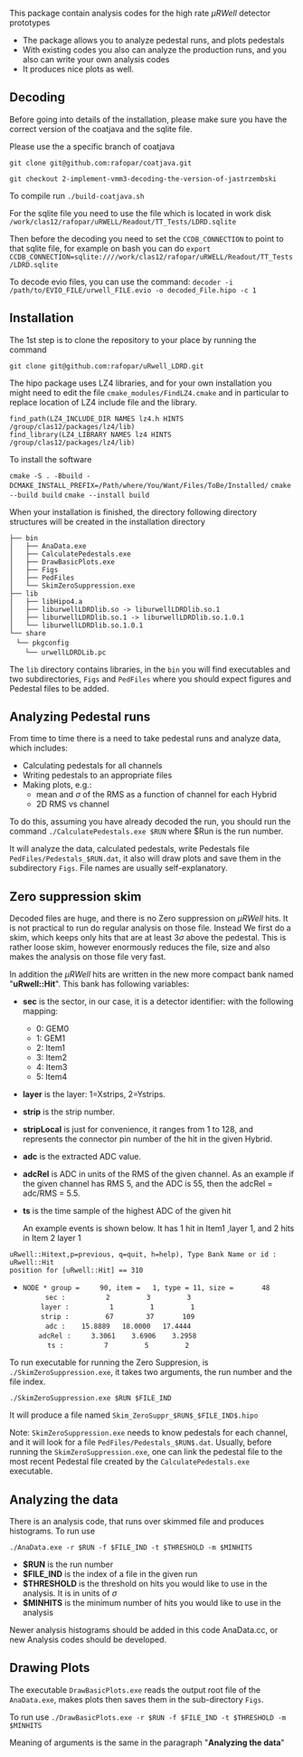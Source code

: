 This package contain analysis codes for the high rate $\mu RWell$ detector prototypes

* The package allows you to analyze pedestal runs, and plots pedestals
* With existing codes you also can analyze the production runs, and you also can write your own analysis codes
* It produces nice plots as well.

## Decoding
Before going into details of the installation, please make sure you have the correct version of the coatjava and the sqlite file.

Please use the a specific branch of coatjava

`git clone git@github.com:rafopar/coatjava.git`

`git checkout 2-implement-vmm3-decoding-the-version-of-jastrzembski`

To compile run
`./build-coatjava.sh`


For the sqlite file you need to use the file which is located in work disk
`/work/clas12/rafopar/uRWELL/Readout/TT_Tests/LDRD.sqlite`

Then before the decoding you need to set the `CCDB_CONNECTION` to point to that sqlite file, for example on bash you can do
`export CCDB_CONNECTION=sqlite:////work/clas12/rafopar/uRWELL/Readout/TT_Tests/LDRD.sqlite`

To decode evio files, you can use the command:
`decoder -i /path/to/EVIO_FILE/urwell_FILE.evio -o decoded_File.hipo -c 1`

## Installation
The 1st step is to clone the repository to your place by running the command

`git clone git@github.com:rafopar/uRwell_LDRD.git`

The hipo package uses LZ4 libraries, and for your own installation you might need to 
edit the file `cmake_modules/FindLZ4.cmake` and in particular to replace location of LZ4 include file and the library.

`find_path(LZ4_INCLUDE_DIR NAMES lz4.h HINTS /group/clas12/packages/lz4/lib)`  
`find_library(LZ4_LIBRARY NAMES lz4 HINTS /group/clas12/packages/lz4/lib)`


To install the software 

`cmake -S . -Bbuild - DCMAKE_INSTALL_PREFIX=/Path/where/You/Want/Files/ToBe/Installed/`
`cmake --build build`
`cmake --install build`

When your installation is finished, the directory following directory structures will be created in the installation directory

`├── bin`  
`│   ├── AnaData.exe`  
`│   ├── CalculatePedestals.exe`  
`│   ├── DrawBasicPlots.exe`  
`│   ├── Figs`  
`│   ├── PedFiles`  
`│   └── SkimZeroSuppression.exe`  
`├── lib`  
`│   ├── libHipo4.a`  
`│   ├── liburwellLDRDlib.so -> liburwellLDRDlib.so.1`  
`│   ├── liburwellLDRDlib.so.1 -> liburwellLDRDlib.so.1.0.1`  
`│   └── liburwellLDRDlib.so.1.0.1`  
`└── share`  
   `└── pkgconfig`  
       `└── urwellLDRDLib.pc`

The `lib` directory contains libraries, in the `bin` you will find executables and two subdirectories, `Figs` and `PedFiles` where you should expect figures and Pedestal files to be added.


## Analyzing Pedestal runs

From time to time there is a need to take pedestal runs and analyze data, which includes:
* Calculating pedestals for all channels
* Writing pedestals to an appropriate files
* Making plots, e.g.:
	* mean and $\sigma$ of the RMS as a function of channel for each Hybrid
	* 2D RMS vs channel

To do this, assuming you have already decoded the run, you should run the command
`./CalculatePedestals.exe $RUN` 
where $Run is the run number.

It will analyze the data, calculated pedestals, write Pedestals file `PedFiles/Pedestals_$RUN.dat`, it also will draw plots and save them in the subdirectory `Figs`.  File names are usually self-explanatory.

## Zero suppression skim

Decoded files are huge, and there is no Zero suppression on $\mu RWell$ hits. It is not practical to run do regular analysis on those file. Instead We first do a skim, which keeps only hits that are at least $3\sigma$ above the pedestal. This is rather loose skim, however enormously reduces the file, size and also makes the analysis on those file very fast.

 In addition the $\mu RWell$  hits are written in the new more compact bank named "**uRwell::Hit**". This bank has following variables:
 - **sec** is the sector, in our case, it is a detector identifier: with the following mapping:
	 - 0: GEM0
	 - 1: GEM1
	 - 2: Item1
	 - 3: Item2
	 - 4: Item3
	 - 5: Item4
- **layer** is the layer: 1=Xstrips, 2=Ystrips.
- **strip** is the strip number.
- **stripLocal** is just for convenience, it ranges from 1 to 128, and represents the connector pin number of the hit in the given Hybrid.
- **adc** is the extracted ADC value.
- **adcRel** is ADC in units of the RMS of the given channel. As an example if the given channel has RMS 5, and the ADC is 55, then the adcRel = adc/RMS = 5.5.
- **ts** is the time sample of the highest ADC of the given hit

  An example events is shown below. It has 1 hit in Item1 ,layer 1, and 2 hits in Item 2 layer 1

`uRwell::Hitext,p=previous, q=quit, h=help), Type Bank Name or id : uRwell::Hit`  
`position for [uRwell::Hit] == 310`  
* `NODE * group =     90, item =   1, type = 11, size =       48`  
          `sec :          2         3         3`  
        `layer :          1         1         1`  
        `strip :         67        37       109`  
          `adc :    15.8889   18.0000   17.4444`  
       `adcRel :     3.3061    3.6906    3.2958`  
           `ts :          7         5         2`

To run executable for running the Zero Suppresion, is `./SkimZeroSuppression.exe`, it takes two arguments, the run number and the file index.

`./SkimZeroSuppression.exe $RUN $FILE_IND`

It will produce a file named `Skim_ZeroSuppr_$RUN$_$FILE_IND$.hipo`

Note: `SkimZeroSuppression.exe` needs to know pedestals for each channel, and it will look for a file `PedFiles/Pedestals_$RUN$.dat`. Usually, before running the `SkimZeroSuppression.exe`, one can link the pedestal file to the most recent Pedestal file created by the `CalculatePedestals.exe` executable.

## Analyzing the data

There is an analysis code, that runs over skimmed file and produces histograms.
To run use

`./AnaData.exe -r $RUN -f $FILE_IND -t $THRESHOLD -m $MINHITS`

* **$RUN** is the run number
* **$FILE_IND** is the index of a file in the given run
* **$THRESHOLD** is the threshold on hits you would like to use in the analysis. It is in units of $\sigma$
* **$MINHITS** is the minimum number of hits you would like to use in the analysis

Newer analysis histograms should be added in this code AnaData.cc, or new Analysis codes should be developed.

## Drawing Plots
The executable `DrawBasicPlots.exe` reads the output root file of the `AnaData.exe`, makes plots then saves them in the sub-directory `Figs`.

To run use
`./DrawBasicPlots.exe -r $RUN -f $FILE_IND -t $THRESHOLD -m $MINHITS`

Meaning of arguments is the same in the paragraph "**Analyzing the data**"